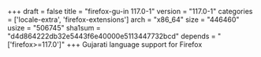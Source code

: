 +++
draft = false
title = "firefox-gu-in 117.0-1"
version = "117.0-1"
categories = ['locale-extra', 'firefox-extensions']
arch = "x86_64"
size = "446460"
usize = "506745"
sha1sum = "d4d864222db32e5443f6e40000e5113447732bcd"
depends = "['firefox>=117.0']"
+++
Gujarati language support for Firefox